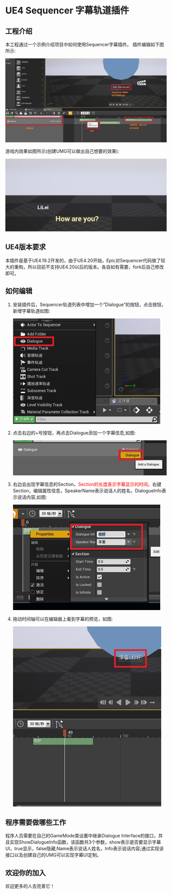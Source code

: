 # UE4 Sequencer 字幕轨道插件

## 工程介绍

本工程通过一个示例介绍项目中如何使用Sequencer字幕插件。
插件编辑如下图所示:

![](Img/sequencer_edit.jpg)

游戏内效果如图所示(创建UMG可以做出自己想要的效果):

![](Img/game_result.jpg)

## UE4版本要求

本插件是基于UE4.19.2开发的，由于UE4.20开始，Epic对Sequencer代码做了较大的重构，所以目前不支持UE4.20以后的版本。各自如有需要，fork后自己修改即可。

## 如何编辑

1. 安装插件后，Sequencer轨道列表中增加一个“Dialogue”的按钮，点击按钮，新增字幕轨道如图:

   ![](Img/1.jpg)

2. 点击右边的+号按钮，再点击Dialogue添加一个字幕信息,如图:

   ![](Img/2.jpg)

3. 右边会出现字幕信息的Section，<font color='red'>Section的长度表示字幕显示的时间。</font>右键Section，编辑属性信息，SpeakerName表示说话人的姓名，DialogueInfo表示说话内容,如图:

   ![](Img/3.jpg)

4. 拖动时间轴可以在编辑器上看到字幕的预览，如图:

   ![](Img/5.jpg)

## 程序需要做哪些工作
程序人员需要在自己的GameMode类设置中继承Dialogue Interface的接口，并且实现ShowDialogueInfo函数，该函数共3个参数，show表示是否要显示字幕UI，true显示，false隐藏;Name表示说话人姓名，Info表示说话内容;通过实现该接口以及创建自己的UMG可以实现字幕UI定制。

## 欢迎你的加入
欢迎更多的人去完善它！